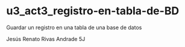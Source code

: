 # u3_act3_registro-en-tabla-de-BD
Guardar un registro en una tabla de una base de datos

Jesús Renato Rivas Andrade 5J
